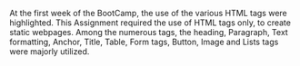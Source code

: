 At the first week of the BootCamp, the use of the various HTML tags were highlighted. 
This Assignment required the use of HTML tags only, to create static webpages. 
Among the numerous tags, the heading, Paragraph, Text formatting, Anchor, Title, Table, Form tags, Button, Image and Lists tags were majorly utilized.

